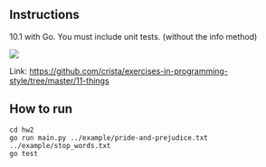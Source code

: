 ## Instructions


10.1 with Go. You must include unit tests. (without the info method)

![](https://imgur.com/is3qWqd.png)

Link: https://github.com/crista/exercises-in-programming-style/tree/master/11-things


## How to run
```
cd hw2
go run main.py ../example/pride-and-prejudice.txt ../example/stop_words.txt
go test
```